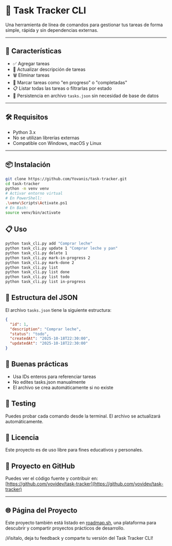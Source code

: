 # 🧭 Task Tracker CLI

Una herramienta de línea de comandos para gestionar tus tareas de forma simple, rápida y sin dependencias externas.

---

## 🚀 Características

- ✅ Agregar tareas
- 📝 Actualizar descripción de tareas
- 🗑️ Eliminar tareas
- 📌 Marcar tareas como "en progreso" o "completadas"
- 📋 Listar todas las tareas o filtrarlas por estado
- 💾 Persistencia en archivo `tasks.json` sin necesidad de base de datos

---

## 🛠️ Requisitos

- Python 3.x
- No se utilizan librerías externas
- Compatible con Windows, macOS y Linux

---

## 📦 Instalación

```bash
git clone https://github.com/Yovanis/task-tracker.git
cd task-tracker
python -m venv venv
# Activar entorno virtual
# En PowerShell:
.\venv\Scripts\Activate.ps1
# En Bash:
source venv/bin/activate
```

## 📋 Uso

```bash
python task_cli.py add "Comprar leche"
python task_cli.py update 1 "Comprar leche y pan"
python task_cli.py delete 1
python task_cli.py mark-in-progress 2
python task_cli.py mark-done 2
python task_cli.py list
python task_cli.py list done
python task_cli.py list todo
python task_cli.py list in-progress
```

## 📁 Estructura del JSON
El archivo `tasks.json` tiene la siguiente estructura:

```json
{
  "id": 1,
  "description": "Comprar leche",
  "status": "todo",
  "createdAt": "2025-10-18T22:30:00",
  "updatedAt": "2025-10-18T22:30:00"
}
```
## 🧠 Buenas prácticas
- Usa IDs enteros para referenciar tareas
- No edites tasks.json manualmente
- El archivo se crea automáticamente si no existe

## 🧪 Testing
Puedes probar cada comando desde la terminal. El archivo  se actualizará automáticamente.

## 📄 Licencia
Este proyecto es de uso libre para fines educativos y personales.

## 🔗 Proyecto en GitHub

Puedes ver el código fuente y contribuir en:  
[https://github.com/yovidev/task-tracker](https://github.com/yovidev/task-tracker)

---

## 🌐 Página del Proyecto

Este proyecto también está listado en [roadmap.sh](https://roadmap.sh/projects/task-tracker), una plataforma para descubrir y compartir proyectos prácticos de desarrollo.

¡Visítalo, deja tu feedback y comparte tu versión del Task Tracker CLI!
